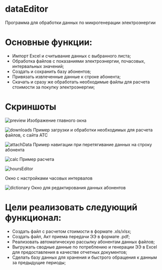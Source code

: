 # dataEditor
Программа для обработки данных по микрогенерации электроэнергии

 # Основные функции:
* Импорт Excel и считывание данных с выбранного листа;
* Обработка файлов с показаниями электроэнергии, почасовых, интервальных значений;
* Создать и сохранить базу абонентов;
* Привязать извлеченные данные к строке абонента;
* Скачать и сразу же обработать необходимые файлы для расчета стоимости за покупку электроэнергии;

# Скриншоты
![preview](https://github.com/i4759/dataEditor/assets/119947616/735fb74a-b1e0-4fd1-aa50-f85e720f984f)
Изображение главного окна

![downloads](https://github.com/i4759/dataEditor/assets/119947616/a22f0faa-1cc8-4b0f-bc75-2b80dc06e305)
Пример загрузки и обработки необходимых для расчета файлов, с сайта АТС

![attachData](https://github.com/i4759/dataEditor/assets/119947616/0248ae11-1e38-447f-9de0-a6d985a4cd65)
Пример навигации при перетягивание данных на строку абонента

![calc](https://github.com/i4759/dataEditor/assets/119947616/ad419019-b90a-44b5-8ac5-46a0da05fa80)
Пример расчета

![hoursEditor](https://github.com/i4759/dataEditor/assets/119947616/26374b15-e9eb-4f49-ae15-b168b366e791)

Окно с настройками часовых интервалов

![dictionary](https://github.com/i4759/dataEditor/assets/119947616/fb826dfd-1dfe-421f-9ea5-0ffe615932b1)
Окно для редактирования данных абонентов

 # Цели реализовать следующий функционал:
* Создать файл с расчетом стоимости в формате .xls/xlsx;
* Создать файл, Акт приема передачи ЭЭ в формате .pdf;
* Реализовать автоматическую рассылку абонентам данных файлов;
* Выгружать сводные данные по потреблению и генерации ЭЭ в Excel для предоставления в качестве отчетных документов;
* Сделать базу данных для хранения и быстрого обращения к данным за предыдущие периоды;
